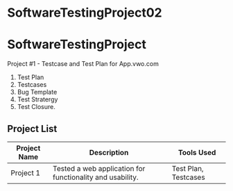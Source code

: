 # SoftwareTestingProject02

# SoftwareTestingProject

Project #1 -  Testcase and Test Plan for App.vwo.com

1. Test Plan
2. Testcases
3. Bug Template
4. Test Stratergy
5. Test Closure. 





## Project List

| Project Name | Description | Tools Used |
|--------------|-------------|------------|
| Project 1    | Tested a web application for functionality and usability. | Test Plan, Testcases |
